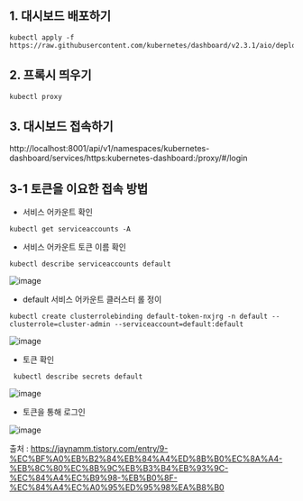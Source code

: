 ## 1. 대시보드 배포하기

```
kubectl apply -f https://raw.githubusercontent.com/kubernetes/dashboard/v2.3.1/aio/deploy/recommended.yaml
```

## 2. 프록시 띄우기

```
kubectl proxy
```

## 3. 대시보드 접속하기

http://localhost:8001/api/v1/namespaces/kubernetes-dashboard/services/https:kubernetes-dashboard:/proxy/#/login

## 3-1 토큰을 이요한 접속 방법

- 서비스 어카운트 확인

```
kubectl get serviceaccounts -A
```

- 서비스 어카운트 토큰 이름 확인

```
kubectl describe serviceaccounts default
```
![image](https://user-images.githubusercontent.com/81672260/147640802-d39bd32a-3337-438a-ae82-ab79f8f4724b.png)


- default 서비스 어카운트 클러스터 롤 정이

```
kubectl create clusterrolebinding default-token-nxjrg -n default --clusterrole=cluster-admin --serviceaccount=default:default
```
![image](https://user-images.githubusercontent.com/81672260/147640838-068c9c82-c719-449a-bbbd-cbed95643494.png)

- 토큰 확인

```
 kubectl describe secrets default
 ```
 ![image](https://user-images.githubusercontent.com/81672260/147640927-f75d4a56-f72b-452c-85ab-bb141c7e63ae.png)

- 토큰을 통해 로그인

![image](https://user-images.githubusercontent.com/81672260/147641004-6cf7fdf4-0320-4421-b69a-c6ad5c226778.png)


출처 : https://jaynamm.tistory.com/entry/9-%EC%BF%A0%EB%B2%84%EB%84%A4%ED%8B%B0%EC%8A%A4-%EB%8C%80%EC%8B%9C%EB%B3%B4%EB%93%9C-%EC%84%A4%EC%B9%98-%EB%B0%8F-%EC%84%A4%EC%A0%95%ED%95%98%EA%B8%B0
